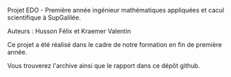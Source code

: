 Projet EDO - Première année ingénieur mathématiques appliquées et cacul scientifique à  SupGalilée. 

Auteurs : Husson Félix et Kraemer Valentin 

Ce projet a été réalisé dans le cadre de notre formation en fin de première année. 

Vous trouverez l'archive ainsi que le rapport dans ce dépôt github. 

